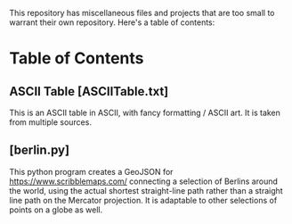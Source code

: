 This repository has miscellaneous files and projects that are too small to warrant their own repository. Here's a table of contents:

# Table of Contents
## ASCII Table [ASCIITable.txt]
This is an ASCII table in ASCII, with fancy formatting / ASCII art. It is taken from multiple sources.
## [berlin.py]
This python program creates a GeoJSON for https://www.scribblemaps.com/ connecting a selection of Berlins around the world, using the actual shortest straight-line path rather than a straight line path on the Mercator projection. It is adaptable to other selections of points on a globe as well.
